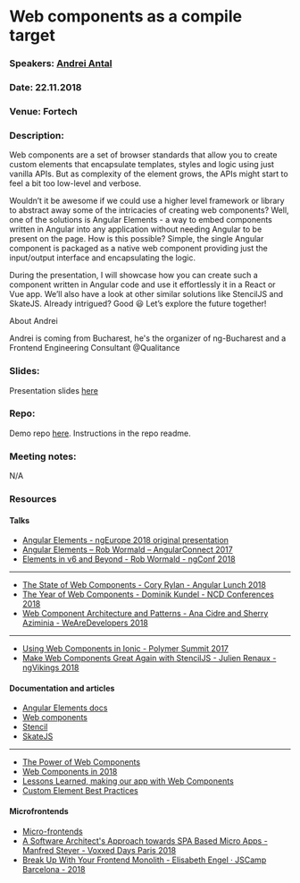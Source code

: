 # Web components as a compile target

### Speakers: [Andrei Antal](https://twitter.com/andrei_antal)
### Date: 22.11.2018
### Venue: Fortech
### Description:

Web components are a set of browser standards that allow you to create custom elements that encapsulate templates, styles and logic using just vanilla APIs. But as complexity of the element grows, the APIs might start to feel a bit too low-level and verbose.

Wouldn’t it be awesome if we could use a higher level framework or library to abstract away some of the intricacies of creating web components? Well, one of the solutions is Angular Elements - a way to embed components written in Angular into any application without needing Angular to be present on the page. How is this possible? Simple, the single Angular component is packaged as a native web component providing just the input/output interface and encapsulating the logic.

During the presentation, I will showcase how you can create such a component written in Angular code and use it effortlessly it in a React or Vue app. We’ll also have a look at other similar solutions like StencilJS and SkateJS. Already intrigued? Good 😃 Let’s explore the future together!

About Andrei

Andrei is coming from Bucharest, he's the organizer of ng-Bucharest and a Frontend Engineering Consultant @Qualitance

### Slides:

Presentation slides [here](https://slides.com/andreiantal/jsheroes_web_components_11_2018)

### Repo:

Demo repo [here](https://github.com/andrei-antal/js_heroes_angular_elements). Instructions in the repo readme.

### Meeting notes:
N/A

### Resources

#### Talks

- [Angular Elements - ngEurope 2018 original presentation](https://www.youtube.com/watch?v=-pS8M_RBf84)
- [Angular Elements – Rob Wormald – AngularConnect 2017](https://www.youtube.com/watch?v=vHI5C-9vH-E)
- [Elements in v6 and Beyond - Rob Wormald - ngConf 2018](https://www.youtube.com/watch?v=Z1gLFPLVJjY)
---
- [The State of Web Components - Cory Rylan - Angular Lunch 2018](https://www.youtube.com/watch?v=aci2TK6KJjc)
- [The Year of Web Components - Dominik Kundel - NCD Conferences 2018](https://www.youtube.com/watch?v=SgnE3p1qF-c)
- [Web Component Architecture and Patterns - Ana Cidre and Sherry Aziminia - WeAreDevelopers 2018](https://www.youtube.com/watch?v=hdSz1EKjK10)
---
- [Using Web Components in Ionic - Polymer Summit 2017](https://www.youtube.com/watch?v=UfD-k7aHkQE)
- [Make Web Components Great Again with StencilJS - Julien Renaux - ngVikings 2018](https://www.youtube.com/watch?v=hQ9vHusMscw)

#### Documentation and articles

- [Angular Elements docs](https://angular.io/guide/elements)
- [Web components](https://developer.mozilla.org/en-US/docs/Web/Web_Components)
- [Stencil](https://stenciljs.com/docs/introduction)
- [SkateJS](https://skatejs.netlify.com/)
---
- [The Power of Web Components](https://hacks.mozilla.org/2018/11/the-power-of-web-components/)
- [Web Components in 2018](https://www.sitepen.com/blog/2018/07/06/web-components-in-2018/)
- [Lessons Learned, making our app with Web Components](https://medium.com/samsung-internet-dev/lessons-learned-making-our-app-with-web-components-bf55379cfcda)
- [Custom Element Best Practices
](https://developers.google.com/web/fundamentals/web-components/best-practices)

#### Microfrontends

- [Micro-frontends](https://micro-frontends.org/)
- [A Software Architect's Approach towards SPA Based Micro Apps - Manfred Steyer - Voxxed Days Paris 2018
](https://www.youtube.com/watch?v=SeHUZoqf5zQ)
- [Break Up With Your Frontend Monolith - Elisabeth Engel · JSCamp Barcelona - 2018
](https://www.youtube.com/watch?v=J30MEXMntLM)